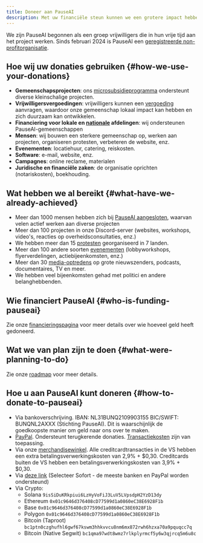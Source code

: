 ```yaml
---
title: Doneer aan PauseAI
description: Met uw financiële steun kunnen we een grotere impact hebben.
---
```

 <!-- end of frontmatter metadata, dashes above need to stay -->

<script>
    import Donate from '$lib/components/Donate.svelte'
</script>

We zijn PauseAI begonnen als een groep vrijwilligers die in hun vrije tijd aan het project werken.
Sinds februari 2024 is PauseAI een [geregistreerde non-profitorganisatie](/legal).

<Donate />

## Hoe wij uw donaties gebruiken {#how-we-use-your-donations}

- **Gemeenschapsprojecten**: ons [microsubsidieprogramma](/microgrants) ondersteunt diverse kleinschalige projecten.
- **Vrijwilligersvergoedingen**: vrijwilligers kunnen een [vergoeding](/volunteer-stipends) aanvragen, waardoor onze gemeenschap lokaal impact kan hebben en zich duurzaam kan ontwikkelen.
- **Financiering voor lokale en [nationale](/national-groups) afdelingen**: wij ondersteunen PauseAI-gemeenschappen
- **Mensen**: wij bouwen een sterkere gemeenschap op, werken aan projecten, organiseren protesten, verbeteren de website, enz.
- **Evenementen**: locatiehuur, catering, reiskosten.
- **Software**: e-mail, website, enz.
- **Campagnes**: online reclame, materialen
- **Juridische en financiële zaken**: de organisatie oprichten (notariskosten), boekhouding.

## Wat hebben we al bereikt {#what-have-we-already-achieved}

- Meer dan 1000 mensen hebben zich bij [PauseAI aangesloten](/join), waarvan velen actief werken aan diverse projecten
- Meer dan 100 projecten in onze Discord-server (websites, workshops, video's, reacties op overheidsconsultaties, enz.)
- We hebben meer dan 15 [protesten](/protests) georganiseerd in 7 landen.
- Meer dan 100 andere soorten [evenementen](/events) (lobbyworkshops, flyerverdelingen, actiebijeenkomsten, enz.)
- Meer dan 30 [media-optredens](/press) op grote nieuwszenders, podcasts, documentaires, TV en meer.
- We hebben veel bijeenkomsten gehad met politici en andere belanghebbenden.

## Wie financiert PauseAI {#who-is-funding-pauseai}

Zie onze [financieringspagina](/funding) voor meer details over wie hoeveel geld heeft gedoneerd.

## Wat we van plan zijn te doen {#what-were-planning-to-do}

Zie onze [roadmap](/roadmap) voor meer details.

## Hoe u aan PauseAI kunt doneren {#how-to-donate-to-pauseai}

- Via bankoverschrijving. IBAN: NL31BUNQ2109903155 BIC/SWIFT: BUNQNL2AXXX (Stichting PauseAI). Dit is waarschijnlijk de goedkoopste manier om geld naar ons over te maken.
- [PayPal](https://www.paypal.com/donate/?hosted_button_id=4TWZXY62EM5VE). Ondersteunt terugkerende donaties. [Transactiekosten](https://www.paypal.com/webapps/mpp/merchant-fees) zijn van toepassing.
- Via onze [merchandisewinkel](https://pauseai-shop.fourthwall.com/). Alle creditcardtransacties in de VS hebben een extra betalingsverwerkingskosten van 2,9% + $0,30. Creditcards buiten de VS hebben een betalingsverwerkingskosten van 3,9% + $0,30.
- Via [deze link](https://bunq.me/pauseai) (Selecteer Sofort - de meeste banken en PayPal worden ondersteund)
- Via Crypto:
  - Solana `9isSiDuKRkpiui6LzHyVoFiJ3LuV5LVpsdpH2YzD13dy`
  - Ethereum `0x01c9646d376408cD77599d1a0860eC38E6928F1b`
  - Base `0x01c9646d376408cD77599d1a0860eC38E6928F1b`
  - Polygon `0x01c9646d376408cD77599d1a0860eC38E6928F1b`
  - Bitcoin (Taproot) `bc1ptn0czghufhl6gwf67kswm3hhkvvcu8nm6mx872rwh6hzxa70a9pquqcc7q`
  - Bitcoin (Native Segwit) `bc1qma97wdt8wmz7rlkplyrmcf5y6w3qjrcq5m6u8c`